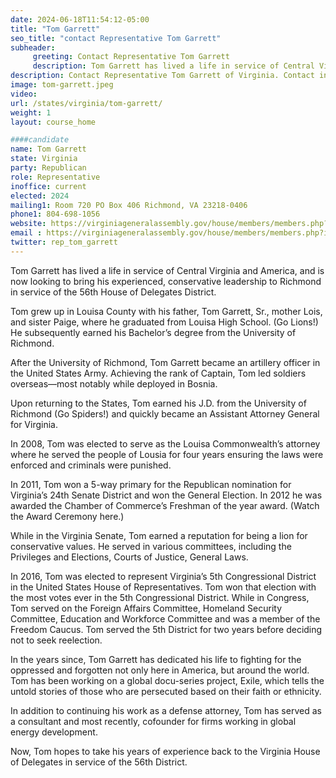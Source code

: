 ```yaml
---
date: 2024-06-18T11:54:12-05:00
title: "Tom Garrett"
seo_title: "contact Representative Tom Garrett"
subheader:
     greeting: Contact Representative Tom Garrett
     description: Tom Garrett has lived a life in service of Central Virginia and America, and is now looking to bring his experienced, conservative leadership to Richmond in service of the 56th House of Delegates District.
description: Contact Representative Tom Garrett of Virginia. Contact information for Tom Garrett includes email address, phone number, and mailing address.
image: tom-garrett.jpeg
video:
url: /states/virginia/tom-garrett/
weight: 1
layout: course_home

####candidate
name: Tom Garrett
state: Virginia
party: Republican
role: Representative
inoffice: current
elected: 2024
mailing1: Room 720 PO Box 406 Richmond, VA 23218-0406
phone1: 804-698-1056
website: https://virginiageneralassembly.gov/house/members/members.php?id=H0362/
email : https://virginiageneralassembly.gov/house/members/members.php?id=H0362/
twitter: rep_tom_garrett
---
```

Tom Garrett has lived a life in service of Central Virginia and America, and is now looking to bring his experienced, conservative leadership to Richmond in service of the 56th House of Delegates District.

Tom grew up in Louisa County with his father, Tom Garrett, Sr., mother Lois, and sister Paige, where he graduated from Louisa High School. (Go Lions!) He subsequently earned his Bachelor’s degree from the University of Richmond.

After the University of Richmond, Tom Garrett became an artillery officer in the United States Army. Achieving the rank of Captain, Tom led soldiers overseas—most notably while deployed in Bosnia.

Upon returning to the States, Tom earned his J.D. from the University of Richmond (Go Spiders!) and quickly became an Assistant Attorney General for Virginia.

In 2008, Tom was elected to serve as the Louisa Commonwealth’s attorney where he served the people of Lousia for four years ensuring the laws were enforced and criminals were punished.

In 2011, Tom won a 5-way primary for the Republican nomination for Virginia’s 24th Senate District and won the General Election. In 2012 he was awarded the Chamber of Commerce’s Freshman of the year award. (Watch the Award Ceremony here.)

While in the Virginia Senate, Tom earned a reputation for being a lion for conservative values. He served in various committees, including the Privileges and Elections, Courts of Justice, General Laws.

In 2016, Tom was elected to represent Virginia’s 5th Congressional District in the United States House of Representatives. Tom won that election with the most votes ever in the 5th Congressional District. While in Congress, Tom served on the Foreign Affairs Committee, Homeland Security Committee, Education and Workforce Committee and was a member of the Freedom Caucus. Tom served the 5th District for two years before deciding not to seek reelection.

In the years since, Tom Garrett has dedicated his life to fighting for the oppressed and forgotten not only here in America, but around the world. Tom has been working on a global docu-series project, Exile, which tells the untold stories of those who are persecuted based on their faith or ethnicity.

In addition to continuing his work as a defense attorney, Tom has served as a consultant and most recently, cofounder for firms working in global energy development.

Now, Tom hopes to take his years of experience back to the Virginia House of Delegates in service of the 56th District.
